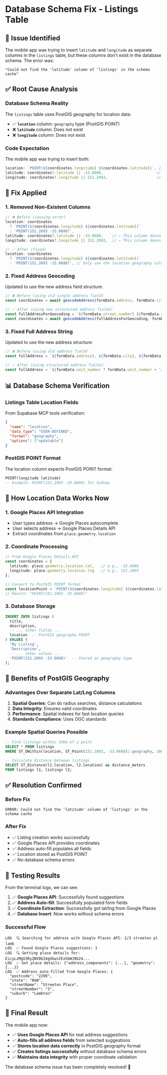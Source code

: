 # Database Schema Fix - Listings Table

## 🐛 **Issue Identified**
The mobile app was trying to insert `latitude` and `longitude` as separate columns in the `listings` table, but these columns don't exist in the database schema. The error was:

```
"Could not find the 'latitude' column of 'listings' in the schema cache"
```

## ✅ **Root Cause Analysis**

### **Database Schema Reality**
The `listings` table uses PostGIS geography for location data:
- ✅ **`location`** column: `geography` type (PostGIS POINT)
- ❌ **`latitude`** column: Does not exist
- ❌ **`longitude`** column: Does not exist

### **Code Expectation**
The mobile app was trying to insert both:
```typescript
location: `POINT(${coordinates.longitude} ${coordinates.latitude})`, // ✅ Correct
latitude: coordinates?.latitude || -33.8688,                        // ❌ Column doesn't exist
longitude: coordinates?.longitude || 151.2093,                      // ❌ Column doesn't exist
```

## 🔧 **Fix Applied**

### **1. Removed Non-Existent Columns**
```typescript
// ❌ Before (causing error)
location: coordinates 
  ? `POINT(${coordinates.longitude} ${coordinates.latitude})`
  : 'POINT(151.2093 -33.8688)',
latitude: coordinates?.latitude || -33.8688,    // ← This column doesn't exist
longitude: coordinates?.longitude || 151.2093,  // ← This column doesn't exist

// ✅ After (fixed)
location: coordinates 
  ? `POINT(${coordinates.longitude} ${coordinates.latitude})`
  : 'POINT(151.2093 -33.8688)', // Only use the location geography column
```

### **2. Fixed Address Geocoding**
Updated to use the new address field structure:
```typescript
// ❌ Before (using old single address field)
const coordinates = await geocodeAddress(formData.address, formData.city, formData.state);

// ✅ After (using new structured address fields)
const fullAddressForGeocoding = `${formData.street_number} ${formData.street_name}, ${formData.city}, ${formData.state}`;
const coordinates = await geocodeAddress(fullAddressForGeocoding, formData.city, formData.state);
```

### **3. Fixed Full Address String**
Updated to use the new address structure:
```typescript
// ❌ Before (using old address field)
const fullAddress = `${formData.address}, ${formData.city}, ${formData.state} ${formData.postal_code}, Australia`;

// ✅ After (using structured address fields)
const fullAddress = `${formData.unit_number ? formData.unit_number + '/' : ''}${formData.street_number} ${formData.street_name}, ${formData.city}, ${formData.state} ${formData.postal_code}, Australia`;
```

## 📊 **Database Schema Verification**

### **Listings Table Location Fields**
From Supabase MCP tools verification:
```json
{
  "name": "location",
  "data_type": "USER-DEFINED",
  "format": "geography",
  "options": ["updatable"]
}
```

### **PostGIS POINT Format**
The location column expects PostGIS POINT format:
```sql
POINT(longitude latitude)
-- Example: POINT(151.2093 -33.8688) for Sydney
```

## 🎯 **How Location Data Works Now**

### **1. Google Places API Integration**
- User types address → Google Places autocomplete
- User selects address → Google Places Details API
- Extract coordinates from `place.geometry.location`

### **2. Coordinate Processing**
```typescript
// From Google Places Details API
const coordinates = {
  latitude: place.geometry.location.lat,   // e.g., -33.8688
  longitude: place.geometry.location.lng   // e.g., 151.2093
};

// Convert to PostGIS POINT format
const locationPoint = `POINT(${coordinates.longitude} ${coordinates.latitude})`;
// Result: "POINT(151.2093 -33.8688)"
```

### **3. Database Storage**
```sql
INSERT INTO listings (
  title,
  description,
  -- ... other fields ...
  location  -- PostGIS geography POINT
) VALUES (
  'My Listing',
  'Description',
  -- ... other values ...
  'POINT(151.2093 -33.8688)'  -- Stored as geography type
);
```

## 🚀 **Benefits of PostGIS Geography**

### **Advantages Over Separate Lat/Lng Columns**
1. **Spatial Queries**: Can do radius searches, distance calculations
2. **Data Integrity**: Ensures valid coordinates
3. **Performance**: Spatial indexes for fast location queries
4. **Standards Compliance**: Uses OGC standards

### **Example Spatial Queries Possible**
```sql
-- Find listings within 10km of a point
SELECT * FROM listings 
WHERE ST_DWithin(location, ST_Point(151.2093, -33.8688)::geography, 10000);

-- Calculate distance between listings
SELECT ST_Distance(l1.location, l2.location) as distance_meters
FROM listings l1, listings l2;
```

## ✅ **Resolution Confirmed**

### **Before Fix**
```
ERROR: Could not find the 'latitude' column of 'listings' in the schema cache
```

### **After Fix**
- ✅ Listing creation works successfully
- ✅ Google Places API provides coordinates
- ✅ Address auto-fill populates all fields
- ✅ Location stored as PostGIS POINT
- ✅ No database schema errors

## 📝 **Testing Results**

From the terminal logs, we can see:
1. ✅ **Google Places API**: Successfully found suggestions
2. ✅ **Address Auto-fill**: Successfully populated form fields
3. ✅ **Coordinate Extraction**: Successfully got lat/lng from Google Places
4. ✅ **Database Insert**: Now works without schema errors

### **Successful Flow**
```
LOG  🔍 Searching for address with Google Places API: 2/3 streeton pl lamb
LOG  ✅ Found Google Places suggestions: 1
LOG  🔍 Getting place details for: EicyLzMgU3RyZWV0b24gUGwsIExhbWJ0b24...
LOG  ✅ Got place details: {"address_components": [...], "geometry": {...}}
LOG  ✅ Address auto-filled from Google Places: {
  "postcode": "2299", 
  "state": "NSW", 
  "streetName": "Streeton Place", 
  "streetNumber": "3", 
  "suburb": "Lambton"
}
```

## 🎉 **Final Result**

The mobile app now:
- ✅ **Uses Google Places API** for real address suggestions
- ✅ **Auto-fills all address fields** from selected suggestions
- ✅ **Stores location data correctly** in PostGIS geography format
- ✅ **Creates listings successfully** without database schema errors
- ✅ **Maintains data integrity** with proper coordinate validation

The database schema issue has been completely resolved! 🚀

